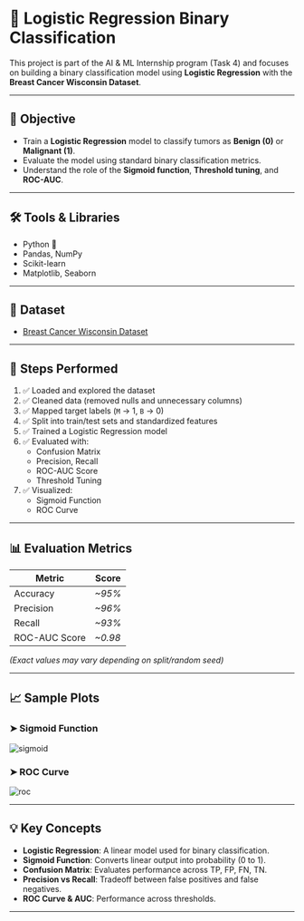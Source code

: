 # 🧠 Logistic Regression Binary Classification

This project is part of the AI & ML Internship program (Task 4) and focuses on building a binary classification model using **Logistic Regression** with the **Breast Cancer Wisconsin Dataset**.

---

## 📌 Objective

- Train a **Logistic Regression** model to classify tumors as **Benign (0)** or **Malignant (1)**.
- Evaluate the model using standard binary classification metrics.
- Understand the role of the **Sigmoid function**, **Threshold tuning**, and **ROC-AUC**.

---

## 🛠 Tools & Libraries

- Python 🐍
- Pandas, NumPy
- Scikit-learn
- Matplotlib, Seaborn

---

## 📁 Dataset

- [Breast Cancer Wisconsin Dataset](https://www.kaggle.com/datasets/uciml/breast-cancer-wisconsin-data)

---

## 🧪 Steps Performed

1. ✅ Loaded and explored the dataset  
2. ✅ Cleaned data (removed nulls and unnecessary columns)  
3. ✅ Mapped target labels (`M` → 1, `B` → 0)  
4. ✅ Split into train/test sets and standardized features  
5. ✅ Trained a Logistic Regression model  
6. ✅ Evaluated with:
   - Confusion Matrix
   - Precision, Recall
   - ROC-AUC Score
   - Threshold Tuning
7. ✅ Visualized:
   - Sigmoid Function
   - ROC Curve

---

## 📊 Evaluation Metrics

| Metric            | Score        |
|-------------------|--------------|
| Accuracy          | *~95%*       |
| Precision         | *~96%*       |
| Recall            | *~93%*       |
| ROC-AUC Score     | *~0.98*      |

*(Exact values may vary depending on split/random seed)*

---

## 📈 Sample Plots

### ➤ Sigmoid Function
![sigmoid](images/sigmoid_plot.png)

### ➤ ROC Curve
![roc](images/roc_curve.png)

---

## 💡 Key Concepts

- **Logistic Regression**: A linear model used for binary classification.
- **Sigmoid Function**: Converts linear output into probability (0 to 1).
- **Confusion Matrix**: Evaluates performance across TP, FP, FN, TN.
- **Precision vs Recall**: Tradeoff between false positives and false negatives.
- **ROC Curve & AUC**: Performance across thresholds.

---

